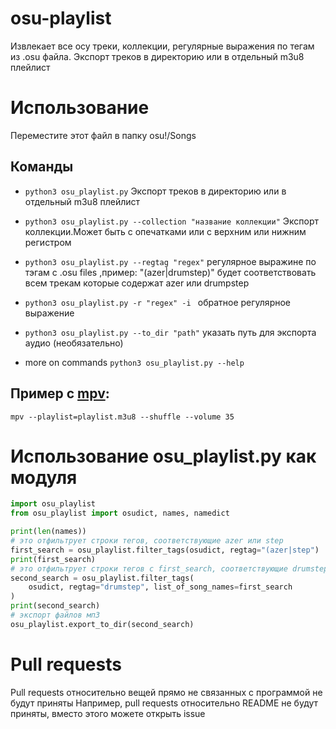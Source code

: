 # osu-playlist
Извлекает все осу треки, коллекции, регулярные выражения по тегам из .osu файла. Экспорт треков в директорию или в отдельный m3u8 плейлист 
# Использование
Переместите этот файл в папку osu!/Songs 
## Команды
* `python3 osu_playlist.py` Экспорт треков в директорию или в отдельный m3u8 плейлист 
 
* `python3 osu_playlist.py --collection "название коллекции"` Экспорт коллекции.Может быть с опечатками или с верхним или нижним регистром 

* `python3 osu_playlist.py --regtag "regex"` регулярное выражине по тэгам с .osu files ,пример:  "(azer|drumstep)" будет соответствовать всем трекам которые содержат azer или drumpstep
* `python3 osu_playlist.py -r "regex" -i ` обратное регулярное выражение
* `python3 osu_playlist.py --to_dir "path"` указать путь для экспорта аудио (необязательно)
* more on commands `python3 osu_playlist.py --help` 

## Пример с  [mpv](https://mpv.io/):
  `mpv --playlist=playlist.m3u8 --shuffle --volume 35` 
  
 
# Использование osu_playlist.py как модуля
```python
import osu_playlist
from osu_playlist import osudict, names, namedict

print(len(names))
# это отфильтрует строки тегов, соответствующие azer или step 
first_search = osu_playlist.filter_tags(osudict, regtag="(azer|step") 
print(first_search)
# это отфильтрует строки тегов c first_search, соответствующие drumstep 
second_search = osu_playlist.filter_tags(
    osudict, regtag="drumstep", list_of_song_names=first_search
)
print(second_search)
# экспорт файлов мп3 
osu_playlist.export_to_dir(second_search)
```

# Pull requests
Pull requests относительно вещей прямо не связанных с программой не будут приняты 
Например, pull requests относительно README не будут приняты, вместо этого можете открыть issue
